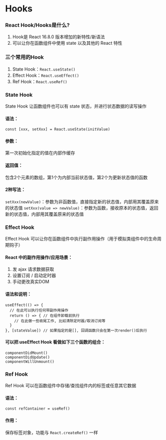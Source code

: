# Hooks

### React Hook/Hooks是什么?

1. Hook是 React 16.8.0 版本增加的新特性/新语法
2. 可以让你在函数组件中使用 state 以及其他的 React 特性

### 三个常用的Hook

1. State Hook：`React.useState()`
2. Effect Hook：`React.useEffect()`
3. Ref Hook：`React.useRef()`

### State Hook

State Hook 让函数组件也可以有 state 状态，并进行状态数据的读写操作

#### 语法：

```
const [xxx, setXxx] = React.useState(initValue)
```

#### 参数：

第一次初始化指定的值在内部作缓存

#### 返回值：

包含2个元素的数组，第1个为内部当前状态值，第2个为更新状态值的函数

#### 2种写法：

`setXxx(newValue)`：参数为非函数值，直接指定新的状态值，内部用其覆盖原来的状态值
`setXxx(value => newValue)`：参数为函数，接收原本的状态值，返回新的状态值，内部用其覆盖原来的状态值

### Effect Hook

Effect Hook 可以让你在函数组件中执行副作用操作（用于模拟类组件中的生命周期钩子）

#### React 中的副作用操作/应用场景：

1. 发 ajax 请求数据获取
2. 设置订阅 / 启动定时器
3. 手动更改真实DOM

#### 语法和说明：

```
useEffect(() => { 
  // 在此可以执行任何带副作用操作
  return () => { // 在组件卸载前执行
    // 在此做一些收尾工作, 比如清除定时器/取消订阅等
  }
}, [stateValue]) // 如果指定的是[], 回调函数只会在第一次render()后执行
```

#### 可以把 useEffect Hook 看做如下三个函数的组合：

```
componentDidMount()
componentDidUpdate()
componentWillUnmount() 
```

### Ref Hook

Ref Hook 可以在函数组件中存储/查找组件内的标签或任意其它数据

#### 语法：

```
const refContainer = useRef()
```

#### 作用：

保存标签对象，功能与 `React.createRef()` 一样